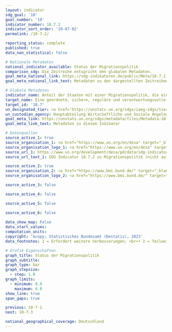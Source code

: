 ```yaml
---
layout: indicator    
sdg_goal: '10'    
goal_number: '10'    
indicator_number: 10.7.2    
indicator_sort_order: '10-07-02'    
permalink: /10-7-2/    

reporting_status: complete    
published: true    
data_non_statistical: false    

# Nationale Metadaten    
national_indicator_available: Status der Migrationspolitik    
comparison_sdg: Die Zeitreihe entspricht den globalen Metadaten.    
goal_meta_national_link: https://sdg-indikatoren.de/public/Meta/10.7.2.pdf
goal_meta_national_link_text: Metadaten zu den dargestellten Zeitreihen    

# Globale Metadaten    
indicator_name: Anteil der Staaten mit einer Migrationspolitik, die eine geordnete, sichere, reguläre und verantwortungsvolle Migration und Mobilität von Menschen ermöglicht    
target_name: Eine geordnete, sichere, reguläre und verantwortungsvolle Migration und Mobilität von Menschen ermöglichen, unter anderem durch die Anwendung einer planvollen und gut gesteuerten Migrationspolitik    
target_id: '10.7'    
un_designated_tier: <a href='https://unstats.un.org/sdgs/iaeg-sdgs/tier-classification/' title='Klicken Sie hier um weitere Informationen zur UN-Tier-Klassifikation zu erhalten.'  target='_blank'>Tier I</a>    
un_custodian_agency: Hauptabteilung Wirtschaftliche und Soziale Angelegenheiten der Vereinten Nationen (UN DESA) Bevölkerungs Abteilung<br>Internationale Organisation für Migration (IOM)    
goal_meta_link: https://unstats.un.org/sdgs/metadata/files/Metadata-10-07-02.pdf    
goal_meta_link_text: Metadaten zu diesem Indikator        

# Datenquellen
source_active_1: true
source_organisation_1: <a href="https://www.un.org/en/desa" target="_blank"> Hauptabteilung Wirtschaftliche und Soziale Angelegenheiten der Vereinten Nationen (UN DESA) </a>
source_organisation_logo_1: <a href="https://www.un.org/en/desa" target="_blank"><img src="https://g205sdgs.github.io/sdg-indicators/public/OrgImgDe/desa.png" alt="Logo desa" style="height:60px; width:148px"/></a>
source_url_1: https://www.un.org/development/desa/pd/data/sdg-indicator-1072-migration-policies
source_url_text_1: SDG Indicator 10.7.2 zu Migrationspolitik (nicht auf Deutsch verfügbar)

source_active_2: true
source_organisation_2: <a href="https://www.bmi.bund.de/" target="_blank"> Bundesministerium des Innern und für Heimat (BMI) </a>
source_organisation_logo_2: <a href="https://www.bmi.bund.de/" target="_blank"><img src="https://g205sdgs.github.io/sdg-indicators/public/OrgImgDe/bmi.png" alt="Logo bmi" style="height:60px; width:148px"/></a>

source_active_3: false

source_active_4: false

source_active_5: false

source_active_6: false
    
data_show_map: False    
data_start_values:     
computation_units:    
copyright: '&copy; Statistisches Bundesamt (Destatis), 2023'    
data_footnotes: 1 = Erfordert weitere Verbesserungen; <br>• 2 = Teilweise erfüllt; <br>• 3 = Erfüllt; <br>• 4 = Vollständig erfüllt.<br>• Daten sind erst ab 2018 verfügbar.    

# Grafik Eigenschaften    
graph_title: Status der Migrationspolitik
graph_subtitle:     
graph_type: bar
graph_stepsize: 
  - step: 1.0    
graph_limits:
  - minimum: 0.0
    maximum: 4.0
show_line: true
span_gaps: true    

previous: 10-7-1    
next: 10-7-3    

national_geographical_coverage: Deutschland    
---
```


<span></span>